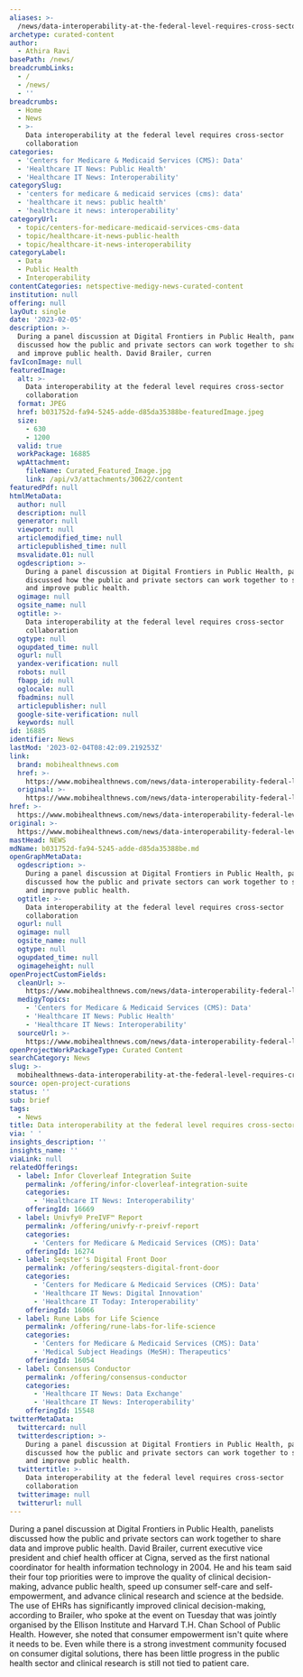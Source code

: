 ```yaml
---
aliases: >-
  /news/data-interoperability-at-the-federal-level-requires-cross-sector-collaboration
archetype: curated-content
author:
  - Athira Ravi
basePath: /news/
breadcrumbLinks:
  - /
  - /news/
  - ''
breadcrumbs:
  - Home
  - News
  - >-
    Data interoperability at the federal level requires cross-sector
    collaboration
categories:
  - 'Centers for Medicare & Medicaid Services (CMS): Data'
  - 'Healthcare IT News: Public Health'
  - 'Healthcare IT News: Interoperability'
categorySlug:
  - 'centers for medicare & medicaid services (cms): data'
  - 'healthcare it news: public health'
  - 'healthcare it news: interoperability'
categoryUrl:
  - topic/centers-for-medicare-medicaid-services-cms-data
  - topic/healthcare-it-news-public-health
  - topic/healthcare-it-news-interoperability
categoryLabel:
  - Data
  - Public Health
  - Interoperability
contentCategories: netspective-medigy-news-curated-content
institution: null
offering: null
layOut: single
date: '2023-02-05'
description: >-
  During a panel discussion at Digital Frontiers in Public Health, panelists
  discussed how the public and private sectors can work together to share data
  and improve public health. David Brailer, curren
favIconImage: null
featuredImage:
  alt: >-
    Data interoperability at the federal level requires cross-sector
    collaboration
  format: JPEG
  href: b031752d-fa94-5245-adde-d85da35388be-featuredImage.jpeg
  size:
    - 630
    - 1200
  valid: true
  workPackage: 16885
  wpAttachment:
    fileName: Curated_Featured_Image.jpg
    link: /api/v3/attachments/30622/content
featuredPdf: null
htmlMetaData:
  author: null
  description: null
  generator: null
  viewport: null
  articlemodified_time: null
  articlepublished_time: null
  msvalidate.01: null
  ogdescription: >-
    During a panel discussion at Digital Frontiers in Public Health, panelists
    discussed how the public and private sectors can work together to share data
    and improve public health.
  ogimage: null
  ogsite_name: null
  ogtitle: >-
    Data interoperability at the federal level requires cross-sector
    collaboration
  ogtype: null
  ogupdated_time: null
  ogurl: null
  yandex-verification: null
  robots: null
  fbapp_id: null
  oglocale: null
  fbadmins: null
  articlepublisher: null
  google-site-verification: null
  keywords: null
id: 16885
identifier: News
lastMod: '2023-02-04T08:42:09.219253Z'
link:
  brand: mobihealthnews.com
  href: >-
    https://www.mobihealthnews.com/news/data-interoperability-federal-level-requires-cross-sector-collaboration
  original: >-
    https://www.mobihealthnews.com/news/data-interoperability-federal-level-requires-cross-sector-collaboration
href: >-
  https://www.mobihealthnews.com/news/data-interoperability-federal-level-requires-cross-sector-collaboration
original: >-
  https://www.mobihealthnews.com/news/data-interoperability-federal-level-requires-cross-sector-collaboration
mastHead: NEWS
mdName: b031752d-fa94-5245-adde-d85da35388be.md
openGraphMetaData:
  ogdescription: >-
    During a panel discussion at Digital Frontiers in Public Health, panelists
    discussed how the public and private sectors can work together to share data
    and improve public health.
  ogtitle: >-
    Data interoperability at the federal level requires cross-sector
    collaboration
  ogurl: null
  ogimage: null
  ogsite_name: null
  ogtype: null
  ogupdated_time: null
  ogimageheight: null
openProjectCustomFields:
  cleanUrl: >-
    https://www.mobihealthnews.com/news/data-interoperability-federal-level-requires-cross-sector-collaboration
  medigyTopics:
    - 'Centers for Medicare & Medicaid Services (CMS): Data'
    - 'Healthcare IT News: Public Health'
    - 'Healthcare IT News: Interoperability'
  sourceUrl: >-
    https://www.mobihealthnews.com/news/data-interoperability-federal-level-requires-cross-sector-collaboration
openProjectWorkPackageType: Curated Content
searchCategory: News
slug: >-
  mobihealthnews-data-interoperability-at-the-federal-level-requires-cross-sector-collaboration
source: open-project-curations
status: ''
sub: brief
tags:
  - News
title: Data interoperability at the federal level requires cross-sector collaboration
via: ' '
insights_description: ''
insights_name: ''
viaLink: null
relatedOfferings:
  - label: Infor Cloverleaf Integration Suite
    permalink: /offering/infor-cloverleaf-integration-suite
    categories:
      - 'Healthcare IT News: Interoperability'
    offeringId: 16669
  - label: Univfy® PreIVF™ Report
    permalink: /offering/univfy-r-preivf-report
    categories:
      - 'Centers for Medicare & Medicaid Services (CMS): Data'
    offeringId: 16274
  - label: Seqster's Digital Front Door
    permalink: /offering/seqsters-digital-front-door
    categories:
      - 'Centers for Medicare & Medicaid Services (CMS): Data'
      - 'Healthcare IT News: Digital Innovation'
      - 'Healthcare IT Today: Interoperability'
    offeringId: 16066
  - label: Rune Labs for Life Science
    permalink: /offering/rune-labs-for-life-science
    categories:
      - 'Centers for Medicare & Medicaid Services (CMS): Data'
      - 'Medical Subject Headings (MeSH): Therapeutics'
    offeringId: 16054
  - label: Consensus Conductor
    permalink: /offering/consensus-conductor
    categories:
      - 'Healthcare IT News: Data Exchange'
      - 'Healthcare IT News: Interoperability'
    offeringId: 15548
twitterMetaData:
  twittercard: null
  twitterdescription: >-
    During a panel discussion at Digital Frontiers in Public Health, panelists
    discussed how the public and private sectors can work together to share data
    and improve public health.
  twittertitle: >-
    Data interoperability at the federal level requires cross-sector
    collaboration
  twitterimage: null
  twitterurl: null
---
```

<p>During a panel discussion at Digital Frontiers in Public Health, panelists discussed how the public and private sectors can work together to share data and improve public health. David Brailer, current executive vice president and chief health officer at Cigna, served as the first national coordinator for health information technology in 2004. He and his team said their four top priorities were to improve the quality of clinical decision-making, advance public health, speed up consumer self-care and self-empowerment, and advance clinical research and science at the bedside. The use of EHRs has significantly improved clinical decision-making, according to Brailer, who spoke at the event on Tuesday that was jointly organised by the Ellison Institute and Harvard T.H. Chan School of Public Health. However, she noted that consumer empowerment isn't quite where it needs to be. Even while there is a strong investment community focused on consumer digital solutions, there has been little progress in the public health sector and clinical research is still not tied to patient care.</p>